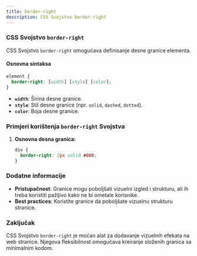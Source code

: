 ```yaml
---
title: border-right
description: CSS Svojstvo border-right
---
```


### CSS Svojstvo `border-right`

CSS Svojstvo `border-right` omogućava definisanje desne granice elementa.

#### Osnovna sintaksa

```css
element {
  border-right: [width] [style] [color];
}
```

- **`width`**: Širina desne granice.
- **`style`**: Stil desne granice (npr. `solid`, `dashed`, `dotted`).
- **`color`**: Boja desne granice.

### Primjeri korištenja `border-right` Svojstva

1. **Osnovna desna granica:**

   ```css
   div {
     border-right: 2px solid #000;
   }
   ```

### Dodatne informacije

- **Pristupačnost**: Granice mogu poboljšati vizuelni izgled i strukturu, ali ih treba koristiti pažljivo kako ne bi ometale korisnike.
- **Best practices**: Koristite granice da poboljšate vizuelnu strukturu stranice.

### Zaključak

CSS Svojstvo `border-right` je moćan alat za dodavanje vizuelnih efekata na web stranice. Njegova fleksibilnost omogućava kreiranje složenih granica sa minimalnim kodom.

